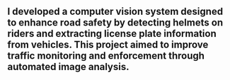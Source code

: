 ## I developed a computer vision system designed to enhance road safety by detecting helmets on riders and extracting license plate information from vehicles. This project aimed to improve traffic monitoring and enforcement through automated image analysis.
